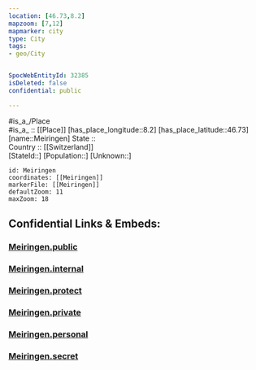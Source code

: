 ```yaml
---
location: [46.73,8.2] 
mapzoom: [7,12] 
mapmarker: city 
type: City
tags:
- geo/City


SpocWebEntityId: 32385
isDeleted: false
confidential: public

---
```

#is_a_/Place  
#is_a_ :: [[Place]] 
[has_place_longitude::8.2] 
[has_place_latitude::46.73] 
[name::Meiringen] 
State ::  
Country :: [[Switzerland]]  
[StateId::] 
[Population::] 
[Unknown::] 


```leaflet
id: Meiringen
coordinates: [[Meiringen]] 
markerFile: [[Meiringen]] 
defaultZoom: 11 
maxZoom: 18
```


## Confidential Links & Embeds: 

### [Meiringen.public](/_public/\Earth\Continent\Europe\Europe~Central\Switzerland\Switzerland~Cantons\Bern,Canton\CityMeiringen.public.md) 

### [Meiringen.internal](/_internal/\Earth\Continent\Europe\Europe~Central\Switzerland\Switzerland~Cantons\Bern,Canton\CityMeiringen.internal.md) 

### [Meiringen.protect](/_protect/\Earth\Continent\Europe\Europe~Central\Switzerland\Switzerland~Cantons\Bern,Canton\CityMeiringen.protect.md) 

### [Meiringen.private](/_private/\Earth\Continent\Europe\Europe~Central\Switzerland\Switzerland~Cantons\Bern,Canton\CityMeiringen.private.md) 

### [Meiringen.personal](/_personal/\Earth\Continent\Europe\Europe~Central\Switzerland\Switzerland~Cantons\Bern,Canton\CityMeiringen.personal.md) 

### [Meiringen.secret](/_secret/\Earth\Continent\Europe\Europe~Central\Switzerland\Switzerland~Cantons\Bern,Canton\CityMeiringen.secret.md)

